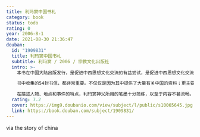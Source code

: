 ```yaml
---
title: 利玛窦中国书札
category: book
status: todo
rating: 0
year: 2006-8-1
date: 2021-08-30 21:36:47
douban:
  id: "1909831"
  title: 利玛窦中国书札
  subtitle: 利玛窦 / 2006 / 宗教文化出版社
  intro: >-
    本书在中国大陆出版发行，是促进中西思想文化交流的有益尝试，是促进中西思想文化交流的有益尝试，在中国天主教历史研究上亦有独特意义。

    书中收集的54封书信，都非常重要。不仅仅是因为其中提供了大量有关中国的资料；更主要的是，读者可以从中了解利玛窦神父的“人文经验、基督信仰经验和传教经验”。

    在描述人物、地点和事件的特点，利玛窦神父所用的笔墨十分简练，以至于内容不甚流畅。人物和地点的罗马字母化，使既不也解中国也不通晓中文的读者感到茫然。有时，这样的结果是因为渴望在短短的几行文字中充分表达全部内容的强烈愿望所导致的。一封致友人和亲人的家信中，常常会夹带着一封致耶稣历史档案馆的报告。
  rating: 7.2
  cover: https://img9.doubanio.com/view/subject/l/public/s10065645.jpg
  link: https://book.douban.com/subject/1909831/
---
```


via the story of china
